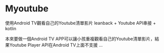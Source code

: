 # Myoutube
使用Android TV觀看自己的Youtube清單影片
leanback + Youtube API串接 + kotlin

本來要做一個Android TV APP可以讓小孩重複觀看自己的Youtube清單影片，結果Youtube Player API在Android TV上面不支援 ...
